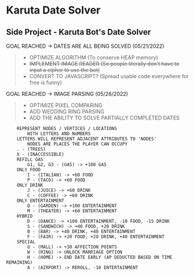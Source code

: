 # Karuta Date Solver

## Side Project - Karuta Bot's Date Solver

GOAL REACHED -> DATES ARE ALL BEING SOLVED (05/21/2022)

> * OPTIMIZE ALGORITHM (To conserve HEAP memory)
> * <del>IMPLEMENT IMAGE READER (So people literally don't have to input a cipher to use the bot)</del>
> * CONVERT TO JAVASCRIPT? (Spread usable code everywhere for free is funny)

GOAL REACHED -> IMAGE PARSING (05/26/2022)

> * OPTIMIZE PIXEL COMPARING
> * ADD WEDDING RING PARSING
> * ADD THE ABILITY TO SOLVE PARTIALLY COMPLETED DATES

```
    REPRESENT NODES / VERTICES / LOCATIONS
        WITH LETTERS AND NUMBERS
    LETTERS WILL REPRESENT ADJACENT ATTRIBUTES TO 'NODES'
        NODES ARE PLACES THE PLAYER CAN OCCUPY
    . - (TREES)
    X - (INACCESSIBLE)
    REFILL GAS
        G1, G2, G3 - (GAS) -> +100 GAS
    ONLY FOOD
        I - (ITALIAN) -> +60 FOOD
        P - (TACO) -> +60 FOOD
    ONLY DRINK
        J - (JUICE) -> +60 DRINK
        C - (COFFEE) -> +60 DRINK
    ONLY ENTERTAINMENT
        Q - (GARDEN) -> +100 ENTERTAINMENT
        M - (THEATER) -> +60 ENTERTAINMENT
    HYBRID
        D - (DANCE) -> +100 ENTERTAINMENT, -10 FOOD, -15 DRINK
        S - (SANDWICH) -> +40 FOOD, +20 DRINK
        B - (BAR) -> +40 DRINK, +40 ENTERTAINMENT
        F - (FAIR) -> +20 FOOD, +20 DRINK, +40 ENTERTAINMENT
    SPECIAL
        U - (MALL) -> +30 AFFECTION POINTS
        W - (RING) -> UNLOCK MARRIAGE OPTION
        H - (HOME) -> END DATE EARLY (AP DEDUCTED BASED ON TIME REMAINING)
        A - (AIRPORT) -> REROLL, -10 ENTERTAINMENT
 
